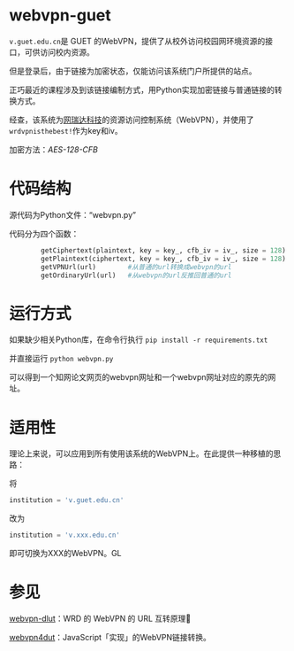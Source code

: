 # webvpn-guet

```v.guet.edu.cn```是 GUET 的WebVPN，提供了从校外访问校园网环境资源的接口，可供访问校内资源。

但是登录后，由于链接为加密状态，仅能访问该系统门户所提供的站点。

正巧最近的课程涉及到该链接编制方式，用Python实现加密链接与普通链接的转换方式。

经查，该系统为[网瑞达科技](https://www.wrdtech.com/content/content.php?p=2_30_203)的资源访问控制系统（WebVPN），并使用了```wrdvpnisthebest!```作为key和iv。

加密方法：*AES-128-CFB*

# 代码结构
源代码为Python文件：“webvpn.py”

代码分为四个函数：

```python
        getCiphertext(plaintext, key = key_, cfb_iv = iv_, size = 128) #利用明文生成密文
        getPlaintext(ciphertext, key = key_, cfb_iv = iv_, size = 128) #利用密文得到明文
        getVPNUrl(url)        #从普通的url转换成webvpn的url
        getOrdinaryUrl(url)   #从webvpn的url反推回普通的url
```

# 运行方式

如果缺少相关Python库，在命令行执行
```pip install -r requirements.txt```

并直接运行 ```python webvpn.py``` 

可以得到一个知网论文网页的webvpn网址和一个webvpn网址对应的原先的网址。

# 适用性

理论上来说，可以应用到所有使用该系统的WebVPN上。在此提供一种移植的思路：

将

```python
institution = 'v.guet.edu.cn'
```

改为

```python
institution = 'v.xxx.edu.cn'
```

即可切换为XXX的WebVPN。GL

# 参见

[webvpn-dlut](https://github.com/ESWZY/webvpn-dlut)：WRD 的 WebVPN 的 URL 互转原理🌚

[webvpn4dut](https://github.com/cjhahaha/webvpn4dut)：JavaScript「实现」的WebVPN链接转换。
